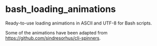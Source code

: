 # bash_loading_animations
Ready-to-use loading animations in ASCII and UTF-8 for Bash scripts.

Some of the animations have been adapted from https://github.com/sindresorhus/cli-spinners.

